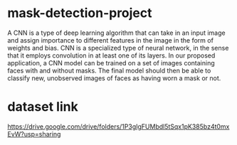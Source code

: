 # mask-detection-project

A CNN is a type of deep learning algorithm that can take in an input image and assign importance to different features in the image in the form of weights and bias. 
CNN is a specialized type of neural network, in the sense that it employs convolution in at least one of its layers.
In our proposed application, a CNN model can be trained on a set of images containing faces with and without masks. 
The final model should then be able to classify new, unobserved images of faces as having worn a mask or not.


# dataset link
https://drive.google.com/drive/folders/1P3gIgFUMbdl5tSqx1pK385bz4t0mxEvW?usp=sharing

